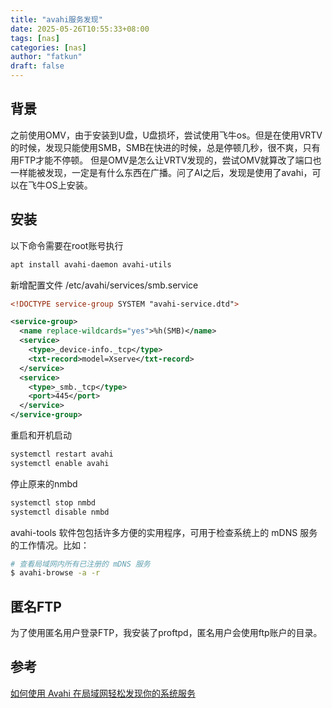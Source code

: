 ```yaml
---
title: "avahi服务发现"
date: 2025-05-26T10:55:33+08:00
tags: [nas]
categories: [nas]
author: "fatkun"
draft: false
---
```

## 背景
之前使用OMV，由于安装到U盘，U盘损坏，尝试使用飞牛os。但是在使用VRTV的时候，发现只能使用SMB，SMB在快进的时候，总是停顿几秒，很不爽，只有用FTP才能不停顿。
但是OMV是怎么让VRTV发现的，尝试OMV就算改了端口也一样能被发现，一定是有什么东西在广播。问了AI之后，发现是使用了avahi，可以在飞牛OS上安装。


## 安装
以下命令需要在root账号执行

```bash
apt install avahi-daemon avahi-utils
```


新增配置文件 /etc/avahi/services/smb.service
```xml
<!DOCTYPE service-group SYSTEM "avahi-service.dtd">

<service-group>
  <name replace-wildcards="yes">%h(SMB)</name>
  <service>
    <type>_device-info._tcp</type>
    <txt-record>model=Xserve</txt-record>
  </service>
  <service>
    <type>_smb._tcp</type>
    <port>445</port>
  </service>
</service-group>
```


重启和开机启动
```bash
systemctl restart avahi
systemctl enable avahi
```


停止原来的nmbd
```bash
systemctl stop nmbd
systemctl disable nmbd
```

avahi-tools 软件包包括许多方便的实用程序，可用于检查系统上的 mDNS 服务的工作情况。比如：
```bash
# 查看局域网内所有已注册的 mDNS 服务
$ avahi-browse -a -r
```

## 匿名FTP
为了使用匿名用户登录FTP，我安装了proftpd，匿名用户会使用ftp账户的目录。

## 参考
[如何使用 Avahi 在局域网轻松发现你的系统服务](https://www.hi-linux.com/posts/45401.html)